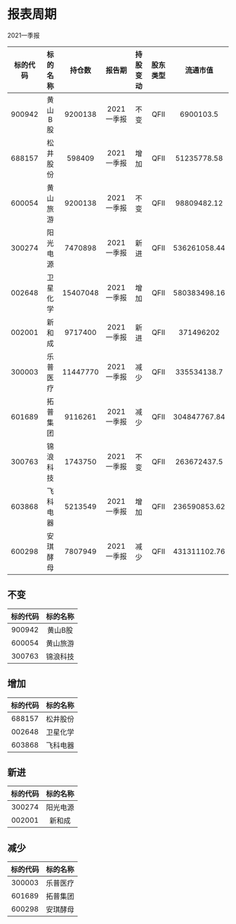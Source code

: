 # 报表周期 

2021一季报

| 标的代码 | 标的名称 | 持仓数 | 报告期 | 持股变动 | 股东类型 | 流通市值 |
|:--:|:--:|:--:|:--:|:--:|:--:|:--:|
|900942|黄山B股|9200138|2021一季报|不变|QFII|6900103.5|
|688157|松井股份|598409|2021一季报|增加|QFII|51235778.58|
|600054|黄山旅游|9200138|2021一季报|不变|QFII|98809482.12|
|300274|阳光电源|7470898|2021一季报|新进|QFII|536261058.44|
|002648|卫星化学|15407048|2021一季报|增加|QFII|580383498.16|
|002001|新和成|9717400|2021一季报|新进|QFII|371496202|
|300003|乐普医疗|11447770|2021一季报|减少|QFII|335534138.7|
|601689|拓普集团|9116261|2021一季报|减少|QFII|304847767.84|
|300763|锦浪科技|1743750|2021一季报|不变|QFII|263672437.5|
|603868|飞科电器|5213549|2021一季报|增加|QFII|236590853.62|
|600298|安琪酵母|7807949|2021一季报|减少|QFII|431311102.76|


## 不变 

| 标的代码 | 标的名称 |
|:--:|:--:|
|900942|黄山B股|
|600054|黄山旅游|
|300763|锦浪科技|


## 增加 

| 标的代码 | 标的名称 |
|:--:|:--:|
|688157|松井股份|
|002648|卫星化学|
|603868|飞科电器|


## 新进 

| 标的代码 | 标的名称 |
|:--:|:--:|
|300274|阳光电源|
|002001|新和成|


## 减少 

| 标的代码 | 标的名称 |
|:--:|:--:|
|300003|乐普医疗|
|601689|拓普集团|
|600298|安琪酵母|

